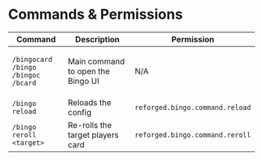 # Commands & Permissions

| Command                                                                                              | Description                       | Permission                      |
| ---------------------------------------------------------------------------------------------------- | --------------------------------- | ------------------------------- |
| <p><code>/bingocard</code><br><code>/bingo</code><br><code>/bingoc</code><br><code>/bcard</code></p> | Main command to open the Bingo UI | N/A                             |
| `/bingo reload`                                                                                      | Reloads the config                | `reforged.bingo.command.reload` |
| `/bingo reroll <target>`                                                                             | Re-rolls the target players card  | `reforged.bingo.command.reroll` |
